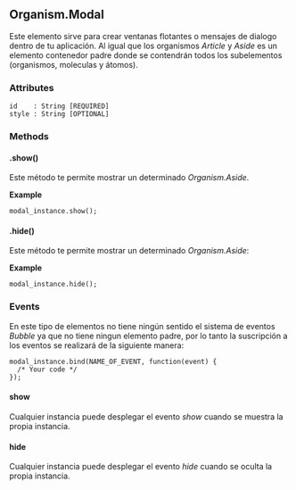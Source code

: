 ## Organism.Modal
Este elemento sirve para crear ventanas flotantes o mensajes de dialogo dentro de tu aplicación. Al igual que los organismos *Article* y *Aside* es un elemento contenedor padre donde se contendrán todos los subelementos (organismos, moleculas y átomos).

### Attributes

```
id    : String [REQUIRED]
style : String [OPTIONAL]
```

### Methods

#### .show()
Este método te permite mostrar un determinado *Organism.Aside*.

**Example**

```
modal_instance.show();
```


#### .hide()
Este método te permite mostrar un determinado *Organism.Aside*:

**Example**

```
modal_instance.hide();
```


### Events

En este tipo de elementos no tiene ningún sentido el sistema de eventos *Bubble* ya que no tiene ningun elemento padre, por lo tanto la suscripción a los eventos se realizará de la siguiente manera: 

```
modal_instance.bind(NAME_OF_EVENT, function(event) {
  /* Your code */
});
```

#### show
Cualquier instancia puede desplegar el evento *show* cuando se muestra la propia instancia.


#### hide
Cualquier instancia puede desplegar el evento *hide* cuando se oculta la propia instancia.